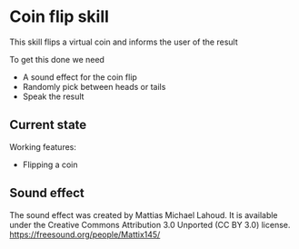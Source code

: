 # Coin flip skill

This skill flips a virtual coin and informs the user of the result

To get this done we need
  - A sound effect for the coin flip
  - Randomly pick between heads or tails
  - Speak the result


## Current state

Working features:
 - Flipping a coin

 ## Sound effect

 The sound effect was created by Mattias Michael Lahoud.
 It is available under the Creative Commons Attribution 3.0 Unported (CC BY 3.0)
 license.
 https://freesound.org/people/Mattix145/
